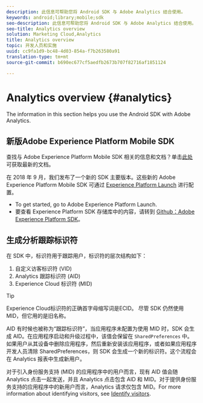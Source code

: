 ```yaml
---
description: 此信息可帮助您将 Android SDK 与 Adobe Analytics 结合使用。
keywords: android;library;mobile;sdk
seo-description: 此信息可帮助您将 Android SDK 与 Adobe Analytics 结合使用。
seo-title: Analytics overview
solution: Marketing Cloud,Analytics
title: Analytics overview
topic: 开发人员和实施
uuid: cc9fa1d9-bc48-4d03-854a-f7b263580a91
translation-type: tm+mt
source-git-commit: b690ec677cf5aedfb2673b707f82716af1851124

---
```



# Analytics overview {#analytics}

The information in this section helps you use the Android SDK with Adobe Analytics.

## 新版Adobe Experience Platform Mobile SDK

查找与 Adobe Experience Platform Mobile SDK 相关的信息和文档？单击[此处](https://aep-sdks.gitbook.io/docs/)可获取最新的文档。

在 2018 年 9 月，我们发布了一个新的 SDK 主要版本。这些新的 Adobe Experience Platform Mobile SDK 可通过 [Experience Platform Launch](https://www.adobe.com/experience-platform/launch.html) 进行配置。

* To get started, go to Adobe Experience Platform Launch.
* 要查看 Experience Platform SDK 存储库中的内容，请转到 [Github：Adobe Experience Platform SDK](https://github.com/Adobe-Marketing-Cloud/acp-sdks)。

## 生成分析跟踪标识符

在 SDK 中，标识符用于跟踪用户，标识符的层次结构如下：

1. 自定义访客标识符 (VID)
2. Analytics 跟踪标识符 (AID)
3. Experience Cloud 标识符 (MID)

>[!TIP]
>
>Experience Cloud标识符的正确首字母缩写词是ECID。 尽管 SDK 仍然使用 MID，但它用的是旧名称。

AID 有时候也被称为“跟踪标识符”，当应用程序未配置为使用 MID 时，SDK 会生成 AID。在应用程序启动和升级过程中，该值会保留在 `SharedPreferences` 中。如果用户从其设备中删除应用程序，然后重新安装该应用程序，或者如果应用程序开发人员清除 SharedPreferences，则 SDK 会生成一个新的标识符。这个流程会在 Analytics 报表中生成新用户。

对于引入身份服务支持 (MID) 的应用程序中的用户而言，现有 AID 值会随 Analytics 点击一起发送，并且 Analytics 点击包含 AID 和 MID。对于提供身份服务支持的应用程序中的新用户而言，Analytics 请求仅包含 MID。For more information about identifying visitors, see [Identify visitors](https://docs.adobe.com/content/help/en/analytics/export/analytics-data-feed/data-feed-contents/datafeeds-visid.html).
